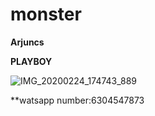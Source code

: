 # monster

**Arjuncs**

   **PLAYBOY** 
   
![IMG_20200224_174743_889](https://user-images.githubusercontent.com/60747203/75564814-d71d1380-5a72-11ea-9b20-b58fc72aa2a5.jpg)


**watsapp number:6304547873

